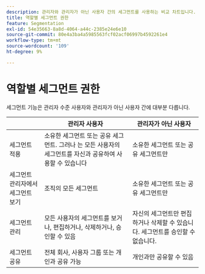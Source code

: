 ```yaml
---
description: 관리자와 관리자가 아닌 사용자 간의 세그먼트를 사용하는 비교 차트입니다.
title: 역할별 세그먼트 권한
feature: Segmentation
exl-id: 54e35663-8a8d-4064-a44c-2385e24e6e10
source-git-commit: 80e4a3ba4a5985563fcf02acf06997b4592261e4
workflow-type: tm+mt
source-wordcount: '109'
ht-degree: 9%

---
```


# 역할별 세그먼트 권한

세그먼트 기능은 관리자 수준 사용자와 관리자가 아닌 사용자 간에 대부분 다릅니다.

| | 관리자 사용자 | 관리자가 아닌 사용자 |
| --- | --- | --- |
| 세그먼트 적용 | 소유한 세그먼트 또는 공유 세그먼트. 그러나 는 모든 사용자의 세그먼트를 자신과 공유하여 사용할 수 있습니다 | 소유한 세그먼트 또는 공유 세그먼트만 |
| 세그먼트 관리자에서 세그먼트 보기 | 조직의 모든 세그먼트 | 소유한 세그먼트 또는 공유 세그먼트만 |
| 세그먼트 관리 | 모든 사용자의 세그먼트를 보거나, 편집하거나, 삭제하거나, 승인할 수 있음 | 자신의 세그먼트만 편집하거나 삭제할 수 있습니다. 세그먼트를 승인할 수 없습니다. |
| 세그먼트 공유 | 전체 회사, 사용자 그룹 또는 개인과 공유 가능 | 개인과만 공유할 수 있음 |
